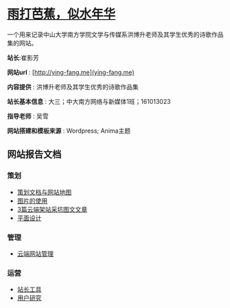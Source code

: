# [雨打芭蕉，似水年华](ying-fang.me)
一个用来记录中山大学南方学院文学与传媒系洪博升老师及其学生优秀的诗歌作品集的网站。

**站长**:崔影芳

**网站url** : [http://ying-fang.me](ying-fang.me)

**内容提供** : 洪博升老师及其学生优秀的诗歌作品集

**站长基本信息** : 大三；中大南方网络与新媒体1班；161013023

**指导老师** : 吴雪

**网站搭建和模板来源** : Wordpress; Anima主题
## 网站报告文档
### 策划
- [策划文档与网站地图](https://note.youdao.com/)
- [图片的使用](https://note.youdao.com/)
- [3篇云端架站采坑图文文章](https://note.youdao.com/)
- [平面设计](https://note.youdao.com/)
### 管理
- [云端网站管理](https://note.youdao.com/)
### 运营
- [站长工具](https://note.youdao.com/)
- [用户研究](https://note.youdao.com/)
